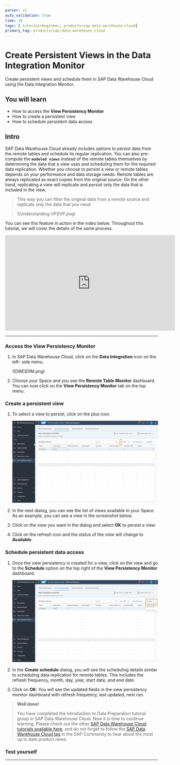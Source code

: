 ```yaml
---
parser: v2
auto_validation: true
time: 10
tags: [ tutorial>beginner, products>sap-data-warehouse-cloud]
primary_tag: products>sap-data-warehouse-cloud
---
```



# Create Persistent Views in the Data Integration Monitor
<!-- description --> Create persistent views and schedule them in SAP Data Warehouse Cloud using the Data Integration Monitor.

## You will learn
- How to access the **View Persistency Monitor**
- How to create a persistent view
- How to schedule persistent data access


## Intro
SAP Data Warehouse Cloud already includes options to persist data from the remote tables and schedule its regular replication. You can also pre-compute the **`modeled views`** instead of the remote tables themselves by determining the data that a view uses and scheduling them for the required data replication.
Whether you choose to persist a view or remote tables depends on your performance and data storage needs. Remote tables are always replicated as exact copies from the original source. On the other hand, replicating a view will replicate and persist only the data that is included in the view. 

> This way you can filter the original data from a remote source and replicate only the data that you need.

> <!-- border -->![Understanding VP](VP.png)

You can see this feature in action in the video below. Throughout this tutorial, we will cover the details of the same process.

<iframe width="560" height="315" src="https://www.youtube.com/embed/Rg67g3B8y_I" title="YouTube video player" frameborder="0" allow="accelerometer; autoplay; clipboard-write; encrypted-media; gyroscope; picture-in-picture" allowfullscreen></iframe>


---

### Access the View Persistency Monitor


1.	In SAP Data Warehouse Cloud, click on the **Data Integration** icon on the left- side menu.

    <!-- border -->![DIM](DIM.png)

2.	Choose your Space and you see the **Remote Table Monitor** dashboard. You can now click on the **View Persistency Monitor** tab on the top menu.



### Create a persistent view


1.	To select a view to persist, click on the plus icon.

    ![VPM](VPM.png)

2.	In the next dialog, you can see the list of views available in your Space. As an example, you can see a view in the screenshot below.

3.	Click on the view you want in the dialog and select **OK** to persist a view.

4.	Click on the refresh icon and the status of the view will change to **Available**.




### Schedule persistent data access


1.	Once the view persistency is created for a view, click on the view and go to the **Schedule** option on the top right of the **View Persistency Monitor** dashboard.

    ![schedule](schedule.png)

2.	In the **Create schedule** dialog, you will see the scheduling details similar to scheduling data replication for remote tables. This includes the refresh frequency, month, day, year, start date, and end date.

3.	Click on **OK**. You will see the updated fields in the view persistency monitor dashboard with refresh frequency, last updated, next run.


> **Well done!**
>
> You have completed the Introduction to Data Preparation tutorial group in SAP Data Warehouse Cloud. Now it is time to continue learning.
Please check out the other [SAP Data Warehouse Cloud tutorials available here](https://developers.sap.com/tutorial-navigator.html?tag=products:technology-platform/sap-data-warehouse-cloud), and do not forget to follow the [SAP Data Warehouse Cloud tag](https://blogs.sap.com/tags/73555000100800002141/) in the SAP Community to hear about the most up to date product news.



### Test yourself







---
